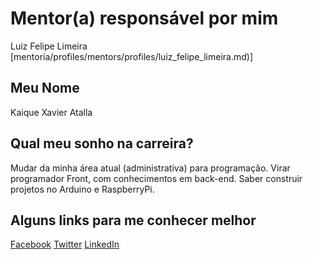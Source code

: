 # Mentor(a) responsável por mim

Luiz Felipe Limeira [mentoria/profiles/mentors/profiles/luiz_felipe_limeira.md)]

## Meu Nome

Kaique Xavier Atalla

## Qual meu sonho na carreira?

Mudar da minha área atual (administrativa) para programação.
Virar programador Front, com conhecimentos em back-end. Saber construir projetos no Arduino e RaspberryPi.


## Alguns links para me conhecer melhor

[Facebook](https://pt-br.facebook.com/kaique.xavieratalla)
[Twitter](@kaique_xavier)
[LinkedIn](https://www.linkedin.com/in/kaique-atalla-3a1562125/)
